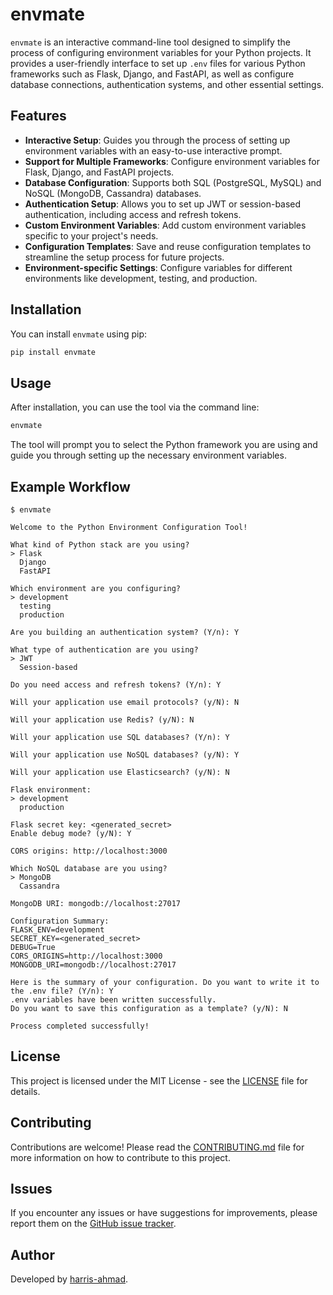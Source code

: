 
# envmate

`envmate` is an interactive command-line tool designed to simplify the process of configuring environment variables for your Python projects. It provides a user-friendly interface to set up `.env` files for various Python frameworks such as Flask, Django, and FastAPI, as well as configure database connections, authentication systems, and other essential settings.

## Features

- **Interactive Setup**: Guides you through the process of setting up environment variables with an easy-to-use interactive prompt.
- **Support for Multiple Frameworks**: Configure environment variables for Flask, Django, and FastAPI projects.
- **Database Configuration**: Supports both SQL (PostgreSQL, MySQL) and NoSQL (MongoDB, Cassandra) databases.
- **Authentication Setup**: Allows you to set up JWT or session-based authentication, including access and refresh tokens.
- **Custom Environment Variables**: Add custom environment variables specific to your project's needs.
- **Configuration Templates**: Save and reuse configuration templates to streamline the setup process for future projects.
- **Environment-specific Settings**: Configure variables for different environments like development, testing, and production.

## Installation

You can install `envmate` using pip:

```bash
pip install envmate
```

## Usage

After installation, you can use the tool via the command line:

```bash
envmate
```

The tool will prompt you to select the Python framework you are using and guide you through setting up the necessary environment variables.

## Example Workflow

```plaintext
$ envmate

Welcome to the Python Environment Configuration Tool!

What kind of Python stack are you using?
> Flask
  Django
  FastAPI

Which environment are you configuring?
> development
  testing
  production

Are you building an authentication system? (Y/n): Y

What type of authentication are you using?
> JWT
  Session-based

Do you need access and refresh tokens? (Y/n): Y

Will your application use email protocols? (y/N): N

Will your application use Redis? (y/N): N

Will your application use SQL databases? (Y/n): Y

Will your application use NoSQL databases? (y/N): Y

Will your application use Elasticsearch? (y/N): N

Flask environment:
> development
  production

Flask secret key: <generated_secret>
Enable debug mode? (y/N): Y

CORS origins: http://localhost:3000

Which NoSQL database are you using?
> MongoDB
  Cassandra

MongoDB URI: mongodb://localhost:27017

Configuration Summary:
FLASK_ENV=development
SECRET_KEY=<generated_secret>
DEBUG=True
CORS_ORIGINS=http://localhost:3000
MONGODB_URI=mongodb://localhost:27017

Here is the summary of your configuration. Do you want to write it to the .env file? (Y/n): Y
.env variables have been written successfully.
Do you want to save this configuration as a template? (y/N): N

Process completed successfully!
```

## License

This project is licensed under the MIT License - see the [LICENSE](LICENSE) file for details.

## Contributing

Contributions are welcome! Please read the [CONTRIBUTING.md](CONTRIBUTING.md) file for more information on how to contribute to this project.

## Issues

If you encounter any issues or have suggestions for improvements, please report them on the [GitHub issue tracker](https://github.com/yourusername/envmate/issues).

## Author

Developed by [harris-ahmad](https://github.com/harris-ahmad).